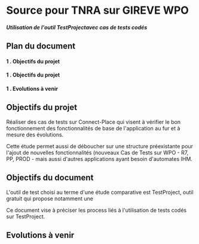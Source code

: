 # Source pour TNRA sur GIREVE WPO
##### Utilisation de l'outil TestProjectavec cas de tests codés

## Plan du document
#### 1 . Objectifs du projet 
#### 1 . Objectifs du projet 
#### 1 . Evolutions à venir



## Objectifs du projet 

Réaliser des cas de tests sur Connect-Place qui visent à vérifier le bon fonctionnement des fonctionnalités de base de l'application au fur et à mesure des évolutions.

Cette étude permet aussi de déboucher sur une structure préexistante pour l'ajout de nouvelles fonctionnalités (nouveaux Cas de Tests sur WPO - R7, PP, PROD -  mais aussi d'autres applications ayant besoin d'automates IHM.


## Objectifs du document

L'outil de test choisi au terme d'une étude comparative est TestProject, outil gratuit qui propose notamment une 


Ce document vise à préciser les process liés à l'utilisation de tests codés sur TestProject. 

## 





## Evolutions à venir